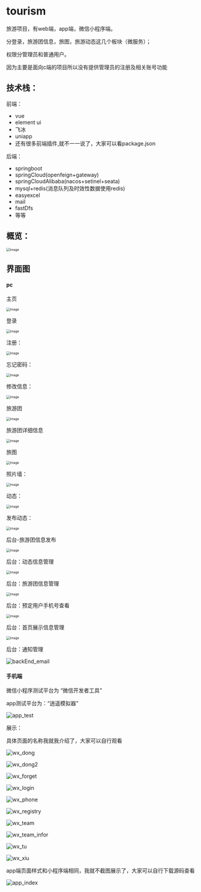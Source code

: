 # tourism
旅游项目，有web端，app端，微信小程序端。

分登录，旅游团信息，旅图，旅游动态这几个板块（微服务）；

权限分管理员和普通用户。

因为主要是面向c端的项目所以没有提供管理员的注册及相关账号功能



## 技术栈：

前端：

- vue
- element ui
- 飞冰
- uniapp
- 还有很多前端插件,就不一一说了，大家可以看package.json

后端：

 - springboot
 - springCloud(openfeign+gateway)
 - springCloudAlibaba(nacos+setinel+seata)
 - mysql+redis(消息队列及时效性数据使用redis)
 - easyexcel
 - mail
 - fastDfs
 - 等等

## 概览：

<img src="screenshots/all.png" alt="image" style="zoom:60%;" />

## 界面图

#### pc

主页

<img src="screenshots/index.png" alt="image" style="zoom:60%;" />

登录

<img src="screenshots/login.png" alt="image" style="zoom:60%;" />

注册：

<img src="screenshots/registry.png" alt="image" style="zoom:60%;" />

忘记密码：

<img src="screenshots/forgetPass.png" alt="image" style="zoom:60%;" />

修改信息：

<img src="screenshots/updateInfor.png" alt="image" style="zoom:60%;" />

旅游团

<img src="screenshots/team.png" alt="image" style="zoom:60%;" />

旅游团详细信息

<img src="screenshots/teamInfor.png" alt="image" style="zoom:60%;" />

旅图

<img src="screenshots/myPhoto.png" alt="image" style="zoom:60%;" />

照片墙：

<img src="screenshots/photowall.png" alt="image" style="zoom:60%;" />

动态：

<img src="screenshots/dong_tai.png" alt="image" style="zoom:60%;" />

发布动态：

<img src="screenshots/publishDong.png" alt="image" style="zoom:60%;" />

 后台-旅游团信息发布

<img src="screenshots/backEnd_team.png" alt="image" style="zoom:60%;" />

后台：动态信息管理

<img src="screenshots/backEnd_dong.png" alt="image" style="zoom:60%;" />

后台：旅游团信息管理

<img src="screenshots/backEnd_teaminfor.png" alt="image" style="zoom:60%;" />

后台：预定用户手机号查看

<img src="screenshots/backEnd_phone.png" alt="image" style="zoom:60%;" />

后台：首页展示信息管理

<img src="screenshots/backEnd_index.png" alt="image" style="zoom:60%;" />

后台：通知管理

![backEnd_email](screenshots/backEnd_email.png)

#### 手机端

微信小程序测试平台为 “微信开发者工具”

app测试平台为：“逍遥模拟器”

![app_test](screenshots/app_test.png)

展示：

具体页面的名称我就我介绍了，大家可以自行观看

![wx_dong](screenshots/wx_dong.png)

![wx_dong2](screenshots/wx_dong2.png)

![wx_forget](screenshots/wx_forget.png)

![wx_login](screenshots/wx_login.png)

![wx_phone](screenshots/wx_phone.png)

![wx_registry](screenshots/wx_registry.png)

![wx_team](screenshots/wx_team.png)

![wx_team_infor](screenshots/wx_team_infor.png)

![wx_tu](screenshots/wx_tu.png)

![wx_xiu](screenshots/wx_xiu.png)

app端页面样式和小程序端相同，我就不截图展示了，大家可以自行下载源码查看

![app_index](screenshots/app_index.png)

